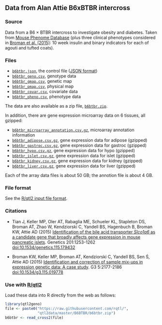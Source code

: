 ## Data from Alan Attie B6xBTBR intercross

### Source

Data from a B6 &times; BTBR intercross to investigate obesity and
diabetes. Taken from
[Mouse Phenome Database](http://phenome.jax.org/db/q?rtn=projects/projdet&reqprojid=532)
(plus three clinical phenotypes considered in
[Broman et al. (2015)](http://www.ncbi.nlm.nih.gov/pubmed/26290572):
10 week insulin and binary indicators for each of agouti and tufted coats).

### Files

- [`b6btbr.json`](b6btbr.json), the control file ([JSON format](http://www.json.org/))
- [`b6btbr_geno.csv`](b6btbr_geno.csv), genotype data
- [`b6btbr_gmap.csv`](b6btbr_gmap.csv), genetic map
- [`b6btbr_pmap.csv`](b6btbr_pmap.csv), physical map
- [`b6btbr_covar.csv`](b6btbr_covar.csv), covariate data
- [`b6btbr_pheno.csv`](b6btbr_pheno.csv), phenotype data

The data are also available as a zip file, [`b6btbr.zip`](b6btbr.zip).

In addition, there are gene expression microarray data on 6 tissues, all gzipped:

- [`b6btbr_microarray_annotation.csv.gz`](b6btbr_microarray_annotation.csv.gz),
  microarray annotation information
- [`b6btbr_adipose.csv.gz`](b6btbr_adipose.csv),
  gene expression data for adipose (gzipped)
- [`b6btbr_gastroc.csv.gz`](b6btbr_gastroc.csv),
  gene expression data for gastroc (gzipped)
- [`b6btbr_hypo.csv.gz`](b6btbr_hypo.csv),
  gene expression data for hypo (gzipped)
- [`b6btbr_islet.csv.gz`](b6btbr_islet.csv),
  gene expression data for islet (gzipped)
- [`b6btbr_kidney.csv.gz`](b6btbr_kidney.csv),
  gene expression data for kidney (gzipped)
- [`b6btbr_liver.csv.gz`](b6btbr_liver.csv),
  gene expression data for liver (gzipped)

Each of the array data files is about 50 GB; the annotion file is
about 4 GB.

### File format

See the [R/qtl2 input file format](http://kbroman.org/qtl2/assets/vignettes/input_files.html).

### Citations

- Tian J, Keller MP, Oler AT, Rabaglia ME, Schueler KL, Stapleton DS,
  Broman AT, Zhao W, Kendziorski C, Yandell BS, Hagenbuch B, Broman
  KW, Attie AD (2015)
  [Identification of the bile acid transporter _Slco1a6_ as a candidate gene that broadly affects gene expression in mouse pancreatic islets](http://www.ncbi.nlm.nih.gov/pubmed/26385979).
  Genetics 201:1253-1262
  [doi:10.1534/genetics.115.179432](http://doi.org/10.1534/genetics.115.179432)

- Broman KW, Keller MP, Broman AT, Kendziorski C, Yandell BS, Sen &#346;,
  Attie AD (2015)
  [Identification and correction of sample mix-ups in expression genetic data: A case study](http://www.ncbi.nlm.nih.gov/pubmed/26290572).
  G3 5:2177-2186
  [doi:10.1534/g3.115.019778](http://doi.org/10.1534/g3.115.019778)

### Use with [R/qtl2](http://kbroman.org/qtl2)

Load these data into R directly from the web as follows:

```r
library(qtl2geno)
file <- paste0("https://raw.githubusercontent.com/rqtl/",
               "qtl2data/master/B6BTBR/b6btbr.zip")
b6btbr <- read_cross2(file)
```
